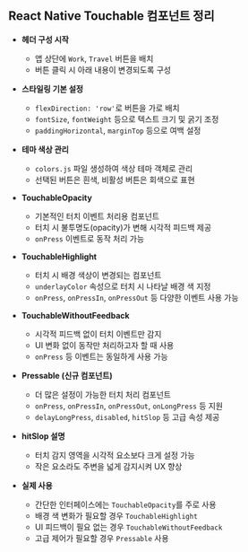 ## React Native Touchable 컴포넌트 정리

- **헤더 구성 시작**  
  - 앱 상단에 `Work`, `Travel` 버튼을 배치  
  - 버튼 클릭 시 아래 내용이 변경되도록 구성  

- **스타일링 기본 설정**  
  - `flexDirection: 'row'`로 버튼을 가로 배치  
  - `fontSize`, `fontWeight` 등으로 텍스트 크기 및 굵기 조정  
  - `paddingHorizontal`, `marginTop` 등으로 여백 설정  

- **테마 색상 관리**  
  - `colors.js` 파일 생성하여 색상 테마 객체로 관리  
  - 선택된 버튼은 흰색, 비활성 버튼은 회색으로 표현  

- **TouchableOpacity**  
  - 기본적인 터치 이벤트 처리용 컴포넌트  
  - 터치 시 불투명도(opacity)가 변해 시각적 피드백 제공  
  - `onPress` 이벤트로 동작 처리 가능  

- **TouchableHighlight**  
  - 터치 시 배경 색상이 변경되는 컴포넌트  
  - `underlayColor` 속성으로 터치 시 나타날 배경 색 지정  
  - `onPress`, `onPressIn`, `onPressOut` 등 다양한 이벤트 사용 가능  

- **TouchableWithoutFeedback**  
  - 시각적 피드백 없이 터치 이벤트만 감지  
  - UI 변화 없이 동작만 처리하고자 할 때 사용  
  - `onPress` 등 이벤트는 동일하게 사용 가능  

- **Pressable (신규 컴포넌트)**  
  - 더 많은 설정이 가능한 터치 처리 컴포넌트  
  - `onPress`, `onPressIn`, `onPressOut`, `onLongPress` 등 지원  
  - `delayLongPress`, `disabled`, `hitSlop` 등 고급 속성 제공  

- **hitSlop 설명**  
  - 터치 감지 영역을 시각적 요소보다 크게 설정 가능  
  - 작은 요소라도 주변을 넓게 감지시켜 UX 향상  

- **실제 사용**  
  - 간단한 인터페이스에는 `TouchableOpacity`를 주로 사용  
  - 배경 색 변화가 필요할 경우 `TouchableHighlight`  
  - UI 피드백이 필요 없는 경우 `TouchableWithoutFeedback`  
  - 고급 제어가 필요할 경우 `Pressable` 사용  
